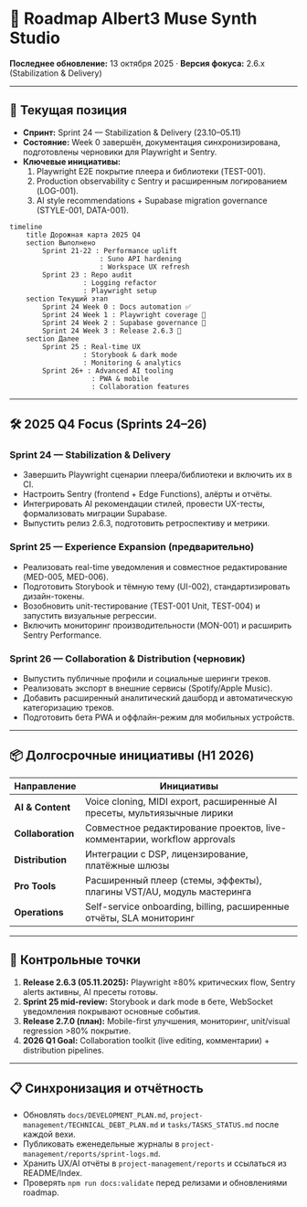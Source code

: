 # 🚀 Roadmap Albert3 Muse Synth Studio

**Последнее обновление:** 13 октября 2025 · **Версия фокуса:** 2.6.x (Stabilization & Delivery)

---

## 📍 Текущая позиция

- **Спринт:** Sprint 24 — Stabilization & Delivery (23.10–05.11)
- **Состояние:** Week 0 завершён, документация синхронизирована, подготовлены черновики для Playwright и Sentry.
- **Ключевые инициативы:**
  1. Playwright E2E покрытие плеера и библиотеки (TEST-001).
  2. Production observability с Sentry и расширенным логированием (LOG-001).
  3. AI style recommendations + Supabase migration governance (STYLE-001, DATA-001).

```mermaid
timeline
    title Дорожная карта 2025 Q4
    section Выполнено
        Sprint 21-22 : Performance uplift
                      : Suno API hardening
                      : Workspace UX refresh
        Sprint 23 : Repo audit
                  : Logging refactor
                  : Playwright setup
    section Текущий этап
        Sprint 24 Week 0 : Docs automation ✅
        Sprint 24 Week 1 : Playwright coverage 🔄
        Sprint 24 Week 2 : Supabase governance 🔄
        Sprint 24 Week 3 : Release 2.6.3 📅
    section Далее
        Sprint 25 : Real-time UX
                  : Storybook & dark mode
                  : Monitoring & analytics
        Sprint 26+ : Advanced AI tooling
                    : PWA & mobile
                    : Collaboration features
```

---

## 🛠️ 2025 Q4 Focus (Sprints 24–26)

### Sprint 24 — Stabilization & Delivery
- Завершить Playwright сценарии плеера/библиотеки и включить их в CI.
- Настроить Sentry (frontend + Edge Functions), алёрты и отчёты.
- Интегрировать AI рекомендации стилей, провести UX-тесты, формализовать миграции Supabase.
- Выпустить релиз 2.6.3, подготовить ретроспективу и метрики.

### Sprint 25 — Experience Expansion (предварительно)
- Реализовать real-time уведомления и совместное редактирование (MED-005, MED-006).
- Подготовить Storybook и тёмную тему (UI-002), стандартизировать дизайн-токены.
- Возобновить unit-тестирование (TEST-001 Unit, TEST-004) и запустить визуальные регрессии.
- Включить мониторинг производительности (MON-001) и расширить Sentry Performance.

### Sprint 26 — Collaboration & Distribution (черновик)
- Выпустить публичные профили и социальные шеринги треков.
- Реализовать экспорт в внешние сервисы (Spotify/Apple Music).
- Добавить расширенный аналитический дашборд и автоматическую категоризацию треков.
- Подготовить бета PWA и оффлайн-режим для мобильных устройств.

---

## 📦 Долгосрочные инициативы (H1 2026)

| Направление | Инициативы |
|-------------|------------|
| **AI & Content** | Voice cloning, MIDI export, расширенные AI пресеты, мультиязычные лирики |
| **Collaboration** | Совместное редактирование проектов, live-комментарии, workflow approvals |
| **Distribution** | Интеграции с DSP, лицензирование, платёжные шлюзы |
| **Pro Tools** | Расширенный плеер (стемы, эффекты), плагины VST/AU, модуль мастеринга |
| **Operations** | Self-service onboarding, billing, расширенные отчёты, SLA мониторинг |

---

## 🧭 Контрольные точки

1. **Release 2.6.3 (05.11.2025):** Playwright ≥80% критических flow, Sentry alerts активны, AI пресеты готовы.
2. **Sprint 25 mid-review:** Storybook и dark mode в бете, WebSocket уведомления покрывают основные события.
3. **Release 2.7.0 (план):** Mobile-first улучшения, мониторинг, unit/visual regression >80% покрытие.
4. **2026 Q1 Goal:** Collaboration toolkit (live editing, комментарии) + distribution pipelines.

---

## 📋 Синхронизация и отчётность

- Обновлять `docs/DEVELOPMENT_PLAN.md`, `project-management/TECHNICAL_DEBT_PLAN.md` и `tasks/TASKS_STATUS.md` после каждой вехи.
- Публиковать еженедельные журналы в `project-management/reports/sprint-logs.md`.
- Хранить UX/AI отчёты в `project-management/reports` и ссылаться из README/Index.
- Проверять `npm run docs:validate` перед релизами и обновлениями roadmap.

